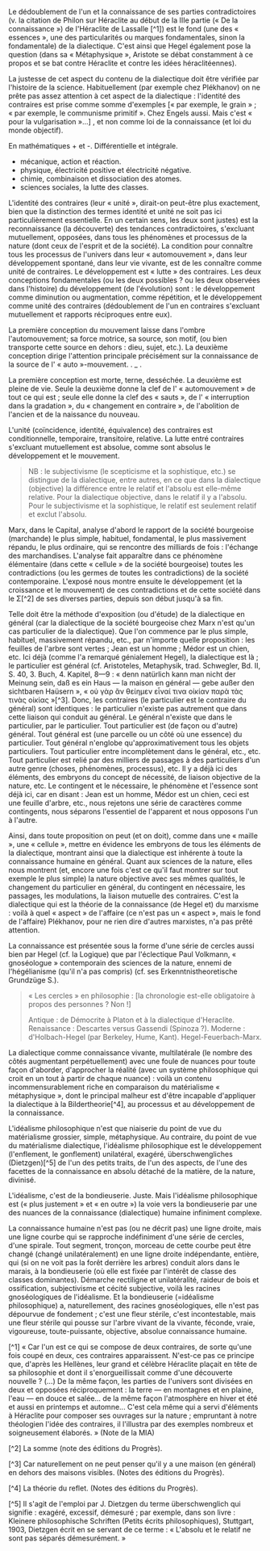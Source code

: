 Le dédoublement de l'un et la connaissance de ses parties contradictoires (v. la citation de Philon sur Héraclite au début de la IIIe partie (« De la connaissance ») de l'Héraclite de Lassalle [^1]) est le fond (une des « essences », une des particularités ou marques fondamentales, sinon la fondamentale) de la dialectique. C'est ainsi que Hegel également pose la question (dans sa « Métaphysique », Aristote se débat constamment à ce propos et se bat contre Héraclite et contre les idées héraclitéennes).

La justesse de cet aspect du contenu de la dialectique doit être vérifiée par l'histoire de la science. Habituellement (par exemple chez Plékhanov) on ne prête pas assez attention à cet aspect de la dialectique : l'identité des contraires est prise comme somme d'exemples [« par exemple, le grain » ; « par exemple, le communisme primitif ». Chez Engels aussi. Mais c'est « pour la vulgarisation »...] , et non comme loi de la connaissance (et loi du monde objectif).

En mathématiques + et -. Différentielle et intégrale.

* mécanique, action et réaction.
* physique, électricité positive et électricité négative.
* chimie, combinaison et dissociation des atomes.
* sciences sociales, la lutte des classes.

L'identité des contraires (leur « unité », dirait-on peut-être plus exactement, bien que la distinction des termes identité et unité ne soit pas ici particulièrement essentielle. En un certain sens, les deux sont justes) est la reconnaissance (la découverte) des tendances contradictoires, s'excluant mutuellement, opposées, dans tous les phénomènes et processus de la nature (dont ceux de l'esprit et de la société). La condition pour connaître tous les processus de l'univers dans leur « automouvement », dans leur développement spontané, dans leur vie vivante, est de les connaître comme unité de contraires. Le développement est « lutte » des contraires. Les deux conceptions fondamentales (ou les deux possibles ? ou les deux observées dans l'histoire) du développement (de l'évolution) sont : le développement comme diminution ou augmentation, comme répétition, et le développement comme unité des contraires (dédoublement de l'un en contraires s'excluant mutuellement et rapports réciproques entre eux).

La première conception du mouvement laisse dans l'ombre l'automouvement; sa force motrice, sa source, son motif, (ou bien transporte cette source en dehors : dieu, sujet, etc.). La deuxième conception dirige l'attention principale précisément sur la connaissance de la source de l' « auto »-mouvement. . _ .

La première conception est morte, terne, desséchée. La deuxième est pleine de vie. Seule la deuxième donne la clef de l' « automouvement » de tout ce qui est ; seule elle donne la clef des « sauts », de l' « interruption dans la gradation », du « changement en contraire », de l'abolition de l'ancien et de la naissance du nouveau.

L'unité (coïncidence, identité, équivalence) des contraires est conditionnelle, temporaire, transitoire, relative. La lutte entré contraires s'excluant mutuellement est absolue, comme sont absolus le développement et le mouvement.

> NB : le subjectivisme (le scepticisme et la sophistique, etc.) se distingue de la dialectique, entre autres, en ce que dans la dialectique (objective) la différence entre le relatif et l'absolu est elle-même relative. Pour la dialectique objective, dans le relatif il y a l'absolu. Pour le subjectivisme et la sophistique, le relatif est seulement relatif et exclut l'absolu.

Marx, dans le Capital, analyse d'abord le rapport de la société bourgeoise (marchande) le plus simple, habituel, fondamental, le plus massivement répandu, le plus ordinaire, qui se rencontre des milliards de fois : l'échange des marchandises. L'analyse fait apparaître dans ce phénomène élémentaire (dans cette « cellule » de la société bourgeoise) toutes les contradictions (ou les germes de toutes les contradictions) de la société contemporaine. L'exposé nous montre ensuite le développement (et la croissance et le mouvement) de ces contradictions et de cette société dans le Σ[^2] de ses diverses parties, depuis son début jusqu'à sa fin.

Telle doit être la méthode d'exposition (ou d'étude) de la dialectique en général (car la dialectique de la société bourgeoise chez Marx n'est qu'un cas particulier de la dialectique). Que l'on commence par le plus simple, habituel, massivement répandu, etc., par n'importe quelle proposition : les feuilles de l'arbre sont vertes ; Jean est un homme ; Médor est un chien, etc. Ici déjà (comme l'a remarqué génialement Hegel), la dialectique est là ; le particulier est général (cf. Aristoteles, Metaphysik, trad. Schwegler, Bd. II, S. 40, 3. Buch, 4. Kapitel, 8—9 : « denn natürlich kann man nicht der Meinung sein, daß es ein Haus — la maison en général — gebe außer den sichtbaren Haüsern », « οὐ γὰρ ἂν θείημεν εἶναί τινα οἰκίαν παρὰ τὰς τινὰς οἰκίας »[^3]. Donc, les contraires (le particulier est le contraire du général) sont identiques : le particulier n'existe pas autrement que dans cette liaison qui conduit au général. Le général n'existe que dans le particulier, par le particulier. Tout particulier est (de façon ou d'autre) général. Tout général est (une parcelle ou un côté où une essence) du particulier. Tout général n'englobe qu'approximativement tous les objets particuliers. Tout particulier entre incomplètement dans le général, etc., etc. Tout particulier est relié par des milliers de passages à des particuliers d'un autre genre (choses, phénomènes, processus), etc. Il y a déjà ici des éléments, des embryons du concept de nécessité, de liaison objective de la nature, etc. Le contingent et le nécessaire, le phénomène et l'essence sont déjà ici, car en disant : Jean est un homme, Médor est un chien, ceci est une feuille d'arbre, etc., nous rejetons une série de caractères comme contingents, nous séparons l'essentiel de l'apparent et nous opposons l'un à l'autre.

Ainsi, dans toute proposition on peut (et on doit), comme dans une « maille », une « cellule », mettre en évidence les embryons de tous les éléments de la dialectique, montrant ainsi que la dialectique est inhérente à toute la connaissance humaine en général. Quant aux sciences de la nature, elles nous montrent (et, encore une fois c'est ce qu'il faut montrer sur tout exemple le plus simple) la nature objective avec ses mêmes qualités, le changement du particulier en général, du contingent en nécessaire, les passages, les modulations, la liaison mutuelle des contraires. C'est la dialectique qui est la théorie de la connaissance (de Hegel et) du marxisme : voilà à quel « aspect » de l'affaire (ce n'est pas un « aspect », mais le fond de l'affaire) Plékhanov, pour ne rien dire d'autres marxistes, n'a pas prêté attention.

La connaissance est présentée sous la forme d'une série de cercles aussi bien par Hegel (cf. la Logique) que par l'éclectique Paul Volkmann, « gnoséologue » contemporain des sciences de la nature, ennemi de l'hégélianisme (qu'il n'a pas compris) (cf. ses Erkenntnistheoretische Grundzüge S.).

> « Les cercles » en philosophie : [la chronologie est-elle obligatoire à propos des personnes ? Non !]
> 
> Antique : de Démocrite à Platon et à la dialectique d'Heraclite.
> Renaissance : Descartes versus Gassendi (Spinoza ?).
> Moderne : d'Holbach-Hegel (par Berkeley, Hume, Kant).
> Hegel-Feuerbach-Marx.

La dialectique comme connaissance vivante, multilatérale (le nombre des côtés augmentant perpétuellement) avec une foule de nuances pour toute façon d'aborder, d'approcher la réalité (avec un système philosophique qui croit en un tout à partir de chaque nuance) : voilà un contenu incommensurablement riche en comparaison du matérialisme « métaphysique », dont le principal malheur est d'être incapable d'appliquer la dialectique à la Bildertheorie[^4], au processus et au développement de la connaissance.

L'idéalisme philosophique n'est que niaiserie du point de vue du matérialisme grossier, simple, métaphysique. Au contraire, du point de vue du matérialisme dialectique, l'idéalisme philosophique est le développement (l'enflement, le gonflement) unilatéral, exagéré, überschwengliches (Dietzgen)[^5] de l'un des petits traits, de l'un des aspects, de l'une des facettes de la connaissance en absolu détaché de la matière, de la nature, divinisé. 

L'idéalisme, c'est de la bondieuserie. Juste. Mais l'idéalisme philosophique est (« plus justement » et « en outre ») la voie vers la bondieuserie par une des nuances de la connaissance (dialectique) humaine infiniment complexe.

La connaissance humaine n'est pas (ou ne décrit pas) une ligne droite, mais une ligne courbe qui se rapproche indéfiniment d'une série de cercles, d'une spirale. Tout segment, tronçon, morceau de cette courbe peut être changé (changé unilatéralement) en une ligne droite indépendante, entière, qui (si on ne voit pas la forêt derrière les arbres) conduit alors dans le marais, à la bondieuserie (où elle est fixée par l'intérêt de classe des classes dominantes). Démarche rectiligne et unilatéralité, raideur de bois et ossification, subjectivisme et cécité subjective, voilà les racines gnoséologiques de l'idéalisme. Et la bondieuserie (=idéalisme philosophique) a, naturellement, des racines gnoséologiques, elle n'est pas dépourvue de fondement ; c'est une fleur stérile, c'est incontestable, mais une fleur stérile qui pousse sur l'arbre vivant de la vivante, féconde, vraie, vigoureuse, toute-puissante, objective, absolue connaissance humaine.

[^1] « Car l'un est ce qui se compose de deux contraires, de sorte qu'une fois coupé en deux, ces contraires apparaissent. N'est-ce pas ce principe que, d'après les Hellènes, leur grand et célèbre Héraclite plaçait en tête de sa philosophie et dont il s'enorgueillissait comme d'une découverte nouvelle ? (…) De la même façon, les parties de l'univers sont divisées en deux et opposées réciproquement : la terre — en montagnes et en plaine, l'eau — en douce et salée... de la même façon l'atmosphère en hiver et été et aussi en printemps et automne... C'est cela même qui a servi d'éléments à Héraclite pour composer ses ouvrages sur la nature ; empruntant à notre théologien l'idée des contraires, il l'illustra par des exemples nombreux et soigneusement élaborés. » (Note de la MIA)

[^2] La somme (note des éditions du Progrès).

[^3] Car naturellement on ne peut penser qu'il y a une maison (en général) en dehors des maisons visibles. (Notes des éditions du Progrès).

[^4] La théorie du reflet. (Notes des éditions du Progrès).

[^5] Il s'agit de l'emploi par J. Dietzgen du terme überschwenglich qui signifie : exagéré, excessif, démesuré ; par exemple, dans son livre : Kleinere philosophische Schriften (Petits écrits philosophiques), Stuttgart, 1903, Dietzgen écrit en se servant de ce terme : « L'absolu et le relatif ne sont pas séparés démesurément. »
